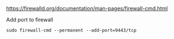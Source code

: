 https://firewalld.org/documentation/man-pages/firewall-cmd.html

Add port to firewall
```
sudo firewall-cmd --permanent --add-port=9443/tcp
```
